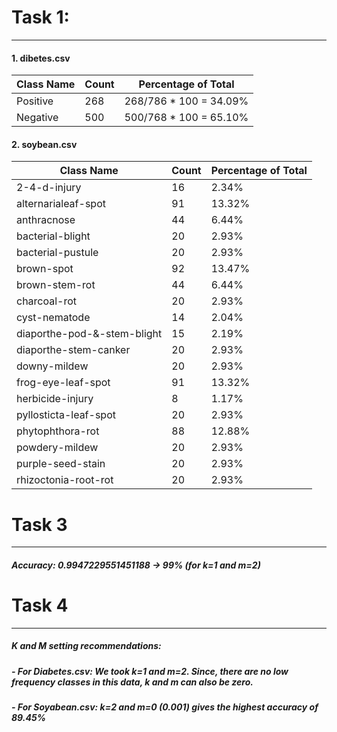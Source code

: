 
# Task 1:
___
#### 1. dibetes.csv
| Class Name | Count |  Percentage of Total   |
|------------|-------|------------------------|
| Positive   |   268 | 268/786 * 100 = 34.09% |
| Negative   |   500 | 500/768 * 100 = 65.10% |

#### 2. soybean.csv

|         Class Name          | Count | Percentage of Total |
|-----------------------------|-------|---------------------|
| 2-4-d-injury                |    16 | 2.34%               |
| alternarialeaf-spot         |    91 | 13.32%              |
| anthracnose                 |    44 | 6.44%               |
| bacterial-blight            |    20 | 2.93%               |
| bacterial-pustule           |    20 | 2.93%               |
| brown-spot                  |    92 | 13.47%              |
| brown-stem-rot              |    44 | 6.44%               |
| charcoal-rot                |    20 | 2.93%               |
| cyst-nematode               |    14 | 2.04%               |
| diaporthe-pod-&-stem-blight |    15 | 2.19%               |
| diaporthe-stem-canker       |    20 | 2.93%               |
| downy-mildew                |    20 | 2.93%               |
| frog-eye-leaf-spot          |    91 | 13.32%              |
| herbicide-injury            |     8 | 1.17%               |
| pyllosticta-leaf-spot       |    20 | 2.93%               |
| phytophthora-rot            |    88 | 12.88%              |
| powdery-mildew              |    20 | 2.93%               |
| purple-seed-stain           |    20 | 2.93%               |
| rhizoctonia-root-rot        |    20 | 2.93%               |  
  

# Task 3
___
##### **Accuracy:**  0.9947229551451188 -> 99% (for k=1 and m=2)  
  


# Task 4
___
##### K and M setting recommendations:
##### - For Diabetes.csv: We took k=1 and m=2. Since, there are no low frequency classes in this data, k and m can also be zero.  

##### - For Soyabean.csv: k=2 and m=0 (0.001) gives the highest accuracy of 89.45%